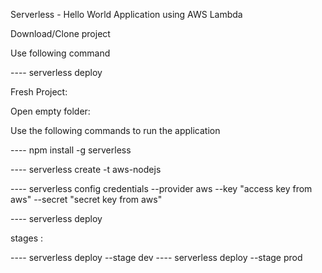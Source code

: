 Serverless - Hello World Application using AWS Lambda 

Download/Clone project
 
 Use following command
 
 ----   serverless deploy

Fresh Project:

Open empty folder:

Use the following commands to run the application 

----   npm install -g serverless 

----   serverless create -t aws-nodejs

----   serverless config credentials --provider aws --key "access key from aws" --secret "secret key from aws"

----   serverless deploy

stages :

----   serverless deploy --stage dev
----   serverless deploy --stage prod